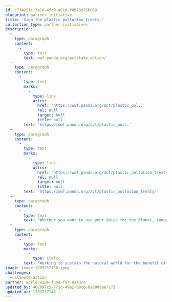 ```yaml
---
id: c7f4951c-3a1d-4fd9-a01d-f0b73975b069
blueprint: partner_initiative
title: 'Sign the plastic pollution treaty.'
collection_type: partner-initiatives
description:
  -
    type: paragraph
    content:
      -
        type: text
        text: wwf.panda.org/act/take_action/
  -
    type: paragraph
    content:
      -
        type: text
        marks:
          -
            type: link
            attrs:
              href: 'https://wwf.panda.org/act/plastic_pol..'
              rel: null
              target: null
              title: null
        text: 'https://wwf.panda.org/act/plastic_pol..'
  -
    type: paragraph
    content:
      -
        type: text
        marks:
          -
            type: link
            attrs:
              href: 'https://wwf.panda.org/act/plastic_pollution_treaty/'
              rel: null
              target: null
              title: null
        text: 'https://wwf.panda.org/act/plastic_pollution_treaty/'
  -
    type: paragraph
    content:
      -
        type: text
        text: "Whether you want to use your Voice for the Planet, campaign with us by signing one of our petitions, or are looking for activities to inspire your children to learn more about the natural world, we’ll be with you every step of the way.\_"
  -
    type: paragraph
    content:
      -
        type: text
        marks:
          -
            type: italic
        text: 'Working to sustain the natural world for the benefit of people and nature'
image: image-1709757138.jpeg
challenges:
  - climate-action
partner: world-wide-fund-for-nature
updated_by: 46c097c5-771c-49e2-b8c6-ba6009ae7172
updated_at: 1709757146
---
```

